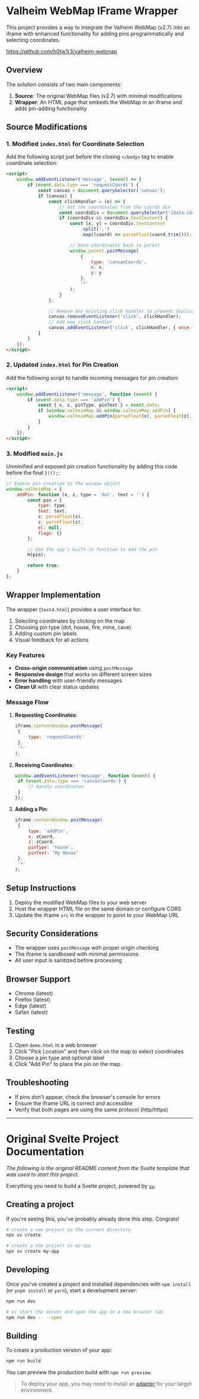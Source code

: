 # Valheim WebMap IFrame Wrapper

This project provides a way to integrate the Valheim WebMap (v2.7) into an iframe with enhanced functionality for adding pins programmatically and selecting coordinates.

https://github.com/h0tw1r3/valheim-webmap

## Overview

The solution consists of two main components:

1. **Source**: The original WebMap files (v2.7) with minimal modifications
2. **Wrapper**: An HTML page that embeds the WebMap in an iframe and adds pin-adding functionality

## Source Modifications

### 1. Modified `index.html` for Coordinate Selection

Add the following script just before the closing `</body>` tag to enable coordinate selection:

```html
<script>
	window.addEventListener('message', (event) => {
		if (event.data.type === 'requestCoords') {
			const canvas = document.querySelector('canvas');
			if (canvas) {
				const clickHandler = (e) => {
					// Get the coordinates from the coords div
					const coordsDiv = document.querySelector('[data-id="coords"]');
					if (coordsDiv && coordsDiv.textContent) {
						const [x, y] = coordsDiv.textContent
							.split(',')
							.map((coord) => parseFloat(coord.trim()));

						// Send coordinates back to parent
						window.parent.postMessage(
							{
								type: 'canvasCoords',
								x: x,
								y: y
							},
							'*'
						);
					}
				};

				// Remove any existing click handler to prevent duplicates
				canvas.removeEventListener('click', clickHandler);
				// Add new click handler
				canvas.addEventListener('click', clickHandler, { once: true });
			}
		}
	});
</script>
```

### 2. Updated `index.html` for Pin Creation

Add the following script to handle incoming messages for pin creation:

```html
<script>
	window.addEventListener('message', function (event) {
		if (event.data.type === 'addPin') {
			const { x, z, pinType, pinText } = event.data;
			if (window.valheimMap && window.valheimMap.addPin) {
				window.valheimMap.addPin(parseFloat(x), parseFloat(z), pinType, pinText);
			}
		}
	});
</script>
```

### 3. Modified `main.js`

Unminified and exposed pin creation functionality by adding this code before the final `})();`:

```javascript
// Expose pin creation to the window object
window.valheimMap = {
	addPin: function (x, z, type = 'dot', text = '') {
		const pin = {
			type: type,
			text: text,
			x: parseFloat(x),
			z: parseFloat(z),
			el: null,
			flags: {}
		};

		// Use the app's built-in function to add the pin
		H(pin);

		return true;
	}
};
```

## Wrapper Implementation

The wrapper (`test4.html`) provides a user interface for:

1. Selecting coordinates by clicking on the map
2. Choosing pin type (dot, house, fire, mine, cave)
3. Adding custom pin labels
4. Visual feedback for all actions

### Key Features

- **Cross-origin communication** using `postMessage`
- **Responsive design** that works on different screen sizes
- **Error handling** with user-friendly messages
- **Clean UI** with clear status updates

### Message Flow

1. **Requesting Coordinates**:

   ```javascript
   iframe.contentWindow.postMessage(
   	{
   		type: 'requestCoords'
   	},
   	'*'
   );
   ```

2. **Receiving Coordinates**:

   ```javascript
   window.addEventListener('message', function (event) {
   	if (event.data.type === 'canvasCoords') {
   		// Handle coordinates
   	}
   });
   ```

3. **Adding a Pin**:
   ```javascript
   iframe.contentWindow.postMessage(
   	{
   		type: 'addPin',
   		x: xCoord,
   		z: zCoord,
   		pinType: 'house',
   		pinText: 'My House'
   	},
   	'*'
   );
   ```

## Setup Instructions

1. Deploy the modified WebMap files to your web server
2. Host the wrapper HTML file on the same domain or configure CORS
3. Update the iframe `src` in the wrapper to point to your WebMap URL

## Security Considerations

- The wrapper uses `postMessage` with proper origin checking
- The iframe is sandboxed with minimal permissions
- All user input is sanitized before processing

## Browser Support

- Chrome (latest)
- Firefox (latest)
- Edge (latest)
- Safari (latest)

## Testing

1. Open `demo.html` in a web browser
2. Click "Pick Location" and then click on the map to select coordinates
3. Choose a pin type and optional label
4. Click "Add Pin" to place the pin on the map

## Troubleshooting

- If pins don't appear, check the browser's console for errors
- Ensure the iframe URL is correct and accessible
- Verify that both pages are using the same protocol (http/https)

---

# Original Svelte Project Documentation

_The following is the original README content from the Svelte template that was used to start this project._

Everything you need to build a Svelte project, powered by [`sv`](https://github.com/sveltejs/cli).

## Creating a project

If you're seeing this, you've probably already done this step. Congrats!

```bash
# create a new project in the current directory
npx sv create

# create a new project in my-app
npx sv create my-app
```

## Developing

Once you've created a project and installed dependencies with `npm install` (or `pnpm install` or `yarn`), start a development server:

```bash
npm run dev

# or start the server and open the app in a new browser tab
npm run dev -- --open
```

## Building

To create a production version of your app:

```bash
npm run build
```

You can preview the production build with `npm run preview`.

> To deploy your app, you may need to install an [adapter](https://svelte.dev/docs/kit/adapters) for your target environment.
